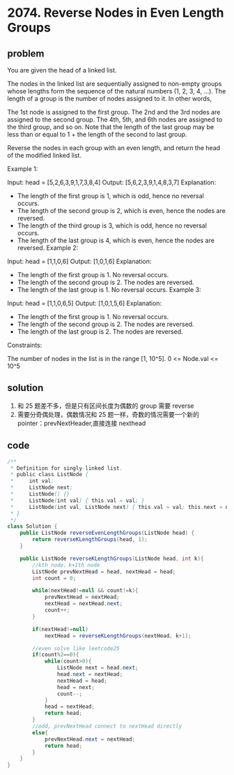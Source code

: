 # 2074. Reverse Nodes in Even Length Groups

## problem

You are given the head of a linked list.

The nodes in the linked list are sequentially assigned to non-empty groups whose lengths form the sequence of the natural numbers (1, 2, 3, 4, ...). The length of a group is the number of nodes assigned to it. In other words,

The 1st node is assigned to the first group.
The 2nd and the 3rd nodes are assigned to the second group.
The 4th, 5th, and 6th nodes are assigned to the third group, and so on.
Note that the length of the last group may be less than or equal to 1 + the length of the second to last group.

Reverse the nodes in each group with an even length, and return the head of the modified linked list.

Example 1:

Input: head = [5,2,6,3,9,1,7,3,8,4]
Output: [5,6,2,3,9,1,4,8,3,7]
Explanation:

- The length of the first group is 1, which is odd, hence no reversal occurs.
- The length of the second group is 2, which is even, hence the nodes are reversed.
- The length of the third group is 3, which is odd, hence no reversal occurs.
- The length of the last group is 4, which is even, hence the nodes are reversed.
  Example 2:

Input: head = [1,1,0,6]
Output: [1,0,1,6]
Explanation:

- The length of the first group is 1. No reversal occurs.
- The length of the second group is 2. The nodes are reversed.
- The length of the last group is 1. No reversal occurs.
  Example 3:

Input: head = [1,1,0,6,5]
Output: [1,0,1,5,6]
Explanation:

- The length of the first group is 1. No reversal occurs.
- The length of the second group is 2. The nodes are reversed.
- The length of the last group is 2. The nodes are reversed.

Constraints:

The number of nodes in the list is in the range [1, 10^5].
0 <= Node.val <= 10^5

## solution

1. 和 25 题差不多，但是只有区间长度为偶数的 group 需要 reverse
2. 需要分奇偶处理，偶数情况和 25 题一样，奇数的情况需要一个新的 pointer：prevNextHeader,直接连接 nexthead

## code

```java
/**
 * Definition for singly-linked list.
 * public class ListNode {
 *     int val;
 *     ListNode next;
 *     ListNode() {}
 *     ListNode(int val) { this.val = val; }
 *     ListNode(int val, ListNode next) { this.val = val; this.next = next; }
 * }
 */
class Solution {
    public ListNode reverseEvenLengthGroups(ListNode head) {
        return reverseKLengthGroups(head, 1);
    }

    public ListNode reverseKLengthGroups(ListNode head, int k){
        //kth node，k+1th node
        ListNode prevNextHead = head, nextHead = head;
        int count = 0;

        while(nextHead!=null && count!=k){
            prevNextHead = nextHead;
            nextHead = nextHead.next;
            count++;
        }

        if(nextHead!=null)
            nextHead = reverseKLengthGroups(nextHead, k+1);

        //even solve like leetcode25
        if(count%2==0){
            while(count>0){
                ListNode next = head.next;
                head.next = nextHead;
                nextHead = head;
                head = next;
                count--;
            }
            head = nextHead;
            return head;
        }
        //odd, prevNextHead connect to nextHead directly
        else{
            prevNextHead.next = nextHead;
            return head;
        }
    }
}
```
